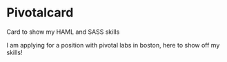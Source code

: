 # Pivotalcard
Card to show my HAML and SASS skills

I am applying for a position with pivotal labs in boston, here to show off my skills!

